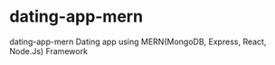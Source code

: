 # dating-app-mern
dating-app-mern Dating app using MERN(MongoDB, Express, React, Node.Js) Framework 
